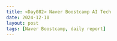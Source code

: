 ```yaml
---
title: <Day082> Naver Boostcamp AI Tech
date: 2024-12-10
layout: post
tags: [Naver Boostcamp, daily report]
---
```


